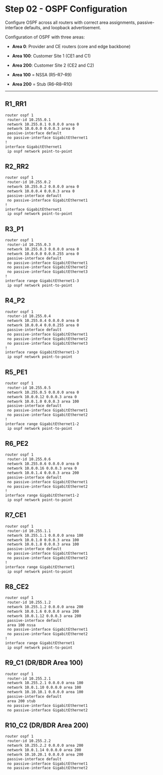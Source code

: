 # Step 02 - OSPF Configuration

Configure OSPF across all routers with correct area assignments, passive-interface defaults, and loopback advertisement.

Configuration of OSPF with three areas:

- **Area 0**: Provider and CE routers (core and edge backbone)
- **Area 100**: Customer Site 1 (CE1 and C1)
- **Area 200**: Customer Site 2 (CE2 and C2)

- **Area 100** = NSSA (R5–R7–R9)
- **Area 200** = Stub (R6–R8–R10)

---

## R1_RR1

```bash
router ospf 1
 router-id 10.255.0.1
 network 10.255.0.1 0.0.0.0 area 0
 network 10.0.0.0 0.0.0.3 area 0
 passive-interface default
 no passive-interface GigabitEthernet1
!
interface GigabitEthernet1
 ip ospf network point-to-point
```

## R2_RR2

```bash
router ospf 1
 router-id 10.255.0.2
 network 10.255.0.2 0.0.0.0 area 0
 network 10.0.0.4 0.0.0.3 area 0
 passive-interface default
 no passive-interface GigabitEthernet1
!
interface GigabitEthernet1
 ip ospf network point-to-point
```

## R3_P1

```bash
router ospf 1
 router-id 10.255.0.3
 network 10.255.0.3 0.0.0.0 area 0
 network 10.0.0.0 0.0.0.255 area 0
 passive-interface default
 no passive-interface GigabitEthernet1
 no passive-interface GigabitEthernet2
 no passive-interface GigabitEthernet3
!
interface range GigabitEthernet1-3
 ip ospf network point-to-point
```

## R4_P2

```bash
router ospf 1
 router-id 10.255.0.4
 network 10.255.0.4 0.0.0.0 area 0
 network 10.0.0.4 0.0.0.255 area 0
 passive-interface default
 no passive-interface GigabitEthernet1
 no passive-interface GigabitEthernet2
 no passive-interface GigabitEthernet3
!
interface range GigabitEthernet1-3
 ip ospf network point-to-point
```

## R5_PE1

```bash
router ospf 1
 router-id 10.255.0.5
 network 10.255.0.5 0.0.0.0 area 0
 network 10.0.0.12 0.0.0.3 area 0
 network 10.0.1.0 0.0.0.3 area 100
 passive-interface default
 no passive-interface GigabitEthernet1
 no passive-interface GigabitEthernet2
!
interface range GigabitEthernet1-2
 ip ospf network point-to-point
```

## R6_PE2

```bash
router ospf 1
 router-id 10.255.0.6
 network 10.255.0.6 0.0.0.0 area 0
 network 10.0.0.16 0.0.0.3 area 0
 network 10.0.1.4 0.0.0.3 area 200
 passive-interface default
 no passive-interface GigabitEthernet1
 no passive-interface GigabitEthernet2
!
interface range GigabitEthernet1-2
 ip ospf network point-to-point
```

## R7_CE1

```bash
router ospf 1
 router-id 10.255.1.1
 network 10.255.1.1 0.0.0.0 area 100
 network 10.0.1.0 0.0.0.3 area 100
 network 10.0.1.8 0.0.0.3 area 100
 passive-interface default
 no passive-interface GigabitEthernet1
 no passive-interface GigabitEthernet2
!
interface range GigabitEthernet1
 ip ospf network point-to-point
```

## R8_CE2

```bash
router ospf 1
 router-id 10.255.1.2
 network 10.255.1.2 0.0.0.0 area 200
 network 10.0.1.6 0.0.0.0 area 200
 network 10.0.1.12 0.0.0.3 area 200
 passive-interface default
 area 100 nssa
 no passive-interface GigabitEthernet1
 no passive-interface GigabitEthernet2
!
interface range GigabitEthernet1
 ip ospf network point-to-point
```

## R9_C1 (DR/BDR Area 100)

```bash
router ospf 1
 router-id 10.255.2.1
 network 10.255.2.1 0.0.0.0 area 100
 network 10.0.1.10 0.0.0.0 area 100
 network 10.10.10.1 0.0.0.0 area 100
 passive-interface default
 area 200 stub
 no passive-interface GigabitEthernet1
 no passive-interface GigabitEthernet2
```

## R10_C2 (DR/BDR Area 200)

```bash
router ospf 1
 router-id 10.255.2.2
 network 10.255.2.2 0.0.0.0 area 200
 network 10.0.1.14 0.0.0.0 area 200
 network 10.10.20.1 0.0.0.0 area 200
 passive-interface default
 no passive-interface GigabitEthernet1
 no passive-interface GigabitEthernet2
```